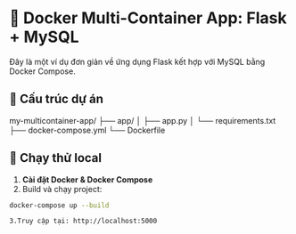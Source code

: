 # 🐳 Docker Multi-Container App: Flask + MySQL

Đây là một ví dụ đơn giản về ứng dụng Flask kết hợp với MySQL bằng Docker Compose.

## 📁 Cấu trúc dự án

my-multicontainer-app/ ├── app/ │ ├── app.py │ └── requirements.txt ├── docker-compose.yml └── Dockerfile

## 🚀 Chạy thử local

1. **Cài đặt Docker & Docker Compose**
2. Build và chạy project:

```bash
docker-compose up --build

3.Truy cập tại: http://localhost:5000
